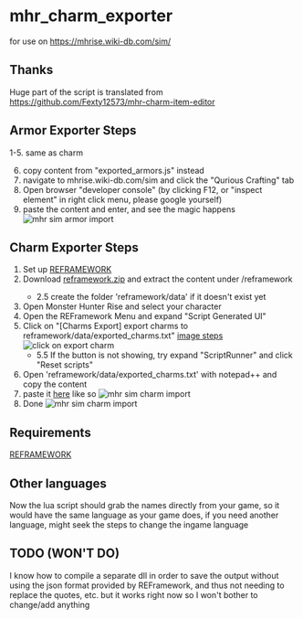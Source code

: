 # mhr_charm_exporter
for use on https://mhrise.wiki-db.com/sim/

## Thanks
Huge part of the script is translated from https://github.com/Fexty12573/mhr-charm-item-editor

## Armor Exporter Steps
1-5. same as charm

6. copy content from "exported_armors.js" instead
7. navigate to mhrise.wiki-db.com/sim and click the "Qurious Crafting" tab
8. Open browser "developer console" (by clicking F12, or "inspect element" in right click menu, please google yourself)
9. paste the content and enter, and see the magic happens
![mhr sim armor import](https://i.imgur.com/3RQ0VXh.gif)



## Charm Exporter Steps
1. Set up [REFRAMEWORK](https://www.nexusmods.com/monsterhunterrise/mods/26)
2. Download [reframework.zip](https://github.com/valen214/mhr_charm_exporter/releases/download/v2.1.0/reframework.zip) and extract the content under <MHR Game Directory>/reframework
   - 2.5 create the folder 'reframework/data' if it doesn't exist yet
3. Open Monster Hunter Rise and select your character
4. Open the REFramework Menu and expand "Script Generated UI"
5. Click on "[Charms Export] export charms to reframework/data/exported_charms.txt" [image steps](https://i.imgur.com/avFgVRS.gif)
![click on export charm](https://i.imgur.com/avFgVRS.gif)
   - 5.5 If the button is not showing, try expand "ScriptRunner" and click "Reset scripts"
6. Open 'reframework/data/exported_charms.txt' with notepad++ and copy the content
7. paste it [here](https://mhrise.wiki-db.com/sim/) like so
![mhr sim charm import](https://i.imgur.com/zslFWI3.png)
8. Done
![mhr sim charm import](https://i.imgur.com/1BVQHTP.png)


## Requirements
[REFRAMEWORK](https://www.nexusmods.com/monsterhunterrise/mods/26)


## Other languages
Now the lua script should grab the names directly from your game, so it would have the same language as your game does, if you need another language, might seek the steps to change the ingame language

## TODO (WON'T DO)
I know how to compile a separate dll in order to save the output without using the json format provided by REFramework, and thus not needing to replace the quotes, etc.
but it works right now so I won't bother to change/add anything
